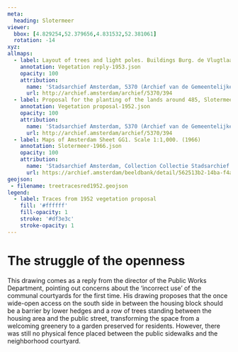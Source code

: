 ```yaml
---
meta:
  heading: Slotermeer
viewer:
  bbox: [4.829254,52.379656,4.831532,52.381061]
  rotation: -14
xyz:
allmaps:
  - label: Layout of trees and light poles. Buildings Burg. de Vlugtlaan Slotermeer Deel A, AU 38. Scale 1:1000. Drew by Director of Public Works Department, J.W.Clerx. (1953)
    annotation: Vegetation reply-1953.json
    opacity: 100
    attribution:
      name: 'Stadsarchief Amsterdam, 5370 (Archief van de Gemeentelijke Dienst Grondbedrijf), folder 394'
      url: http://archief.amsterdam/archief/5370/394
  - label: Proposal for the planting of the lands around 485, Slotermeer Deel A. Scale 1:200. Drew and published by Architectenbureau Berghoef & Klarenbeek (1952)
    annotation: Vegetation proposal-1952.json
    opacity: 100
    attribution:
      name: 'Stadsarchief Amsterdam, 5370 (Archief van de Gemeentelijke Dienst Grondbedrijf), folder 394'
      url: http://archief.amsterdam/archief/5370/394
  - label: Maps of Amsterdam Sheet GG1. Scale 1:1,000. (1966)
    annotation: Slotermeer-1966.json
    opacity: 100
    attribution:
      name: 'Stadsarchief Amsterdam, Collection Collectie Stadsarchief Amsterdam; Kaart van Amsterdam, Image file DUIZ01796000001'
      url: https://archief.amsterdam/beeldbank/detail/562513b2-14ba-f4aa-e918-cd9dea03e71c
geojson:
 - filename: treetracesred1952.geojson
legend:
  - label: Traces from 1952 vegetation proposal
    fill: '#ffffff'
    fill-opacity: 1
    stroke: '#df3e3c'
    stroke-opacity: 1
---
```

# The struggle of the openness
This drawing comes as a reply from the director of the Public Works Department, pointing out concerns about the ‘incorrect use’ of the communal courtyards for the first time. His drawing proposes that the once wide-open access on the south side in between the housing block should be a barrier by lower hedges and a row of trees standing between the housing area and the public street, transforming the space from a welcoming greenery to a garden preserved for residents. However, there was still no physical fence placed between the public sidewalks and the neighborhood courtyard.